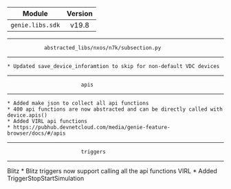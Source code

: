 | Module                  | Version       |
| ------------------------|:-------------:|
| ``genie.libs.sdk``      |   v19.8       |

----------------------------------------------------------------------------
                abstracted_libs/nxos/n7k/subsection.py
----------------------------------------------------------------------------
    * Updated save_device_inforamtion to skip for non-default VDC devices

----------------------------------------------------------------------------
                            apis
----------------------------------------------------------------------------
    * Added make json to collect all api functions
	* 400 api functions are now abstracted and can be directly called with device.apis()
    * Added VIRL api functions
    * https://pubhub.devnetcloud.com/media/genie-feature-browser/docs/#/apis

----------------------------------------------------------------------------
                            triggers
----------------------------------------------------------------------------
Blitz
	* Blitz triggers now support calling all the api functions
VIRL
        * Added TriggerStopStartSimulation

